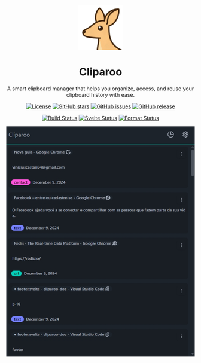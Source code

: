 <div align="center">
  <img src="static/cliparoo.png" alt="Cliparoo Logo" width="120" />
  <h1>Cliparoo</h1>
  <p>A smart clipboard manager that helps you organize, access, and reuse your clipboard history with ease.</p>

[![License](https://img.shields.io/github/license/ViniciusCestarii/cliparoo)](https://github.com/ViniciusCestarii/cliparoo/blob/main/LICENSE)
[![GitHub stars](https://img.shields.io/github/stars/ViniciusCestarii/cliparoo)](https://github.com/ViniciusCestarii/cliparoo/stargazers)
[![GitHub issues](https://img.shields.io/github/issues/ViniciusCestarii/cliparoo)](https://github.com/ViniciusCestarii/cliparoo/issues)
[![GitHub release](https://img.shields.io/github/v/release/ViniciusCestarii/cliparoo)](https://github.com/ViniciusCestarii/cliparoo/releases)

[![Build Status](https://github.com/ViniciusCestarii/cliparoo/actions/workflows/build-check.yml/badge.svg)](https://github.com/ViniciusCestarii/cliparoo/actions/workflows/build-check.yml)
[![Svelte Status](https://github.com/ViniciusCestarii/cliparoo/actions/workflows/svelte-check.yml/badge.svg)](https://github.com/ViniciusCestarii/cliparoo/actions/workflows/svelte-check.yml)
[![Format Status](https://github.com/ViniciusCestarii/cliparoo/actions/workflows/format-check.yml/badge.svg)](https://github.com/ViniciusCestarii/cliparoo/actions/workflows/format-check.yml)

</div>

<div align="center">
  <picture>
    <source media="(prefers-color-scheme: dark)" srcset="./static/screenshot-dark.jpeg">
    <source media="(prefers-color-scheme: light)" srcset="./static/screenshot-light.jpeg">
    <img alt="Cliparoo Screenshot" src="./static/screenshot-dark.jpeg" width="600">
  </picture>
</div>
